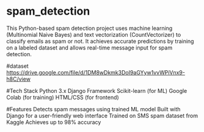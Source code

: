 # spam_detection
This Python-based spam detection project uses machine learning (Multinomial Naive Bayes) and text vectorization (CountVectorizer) to classify emails as spam or not. It achieves accurate predictions by training on a labeled dataset and allows real-time message input for spam detection.

#dataset
https://drive.google.com/file/d/1DM8wDkmk3DoI9aGYyw1vvWPiVnx9-h8C/view

#Tech Stack
Python 3.x
Django Framework
Scikit-learn (for ML)
Google Colab (for training)
HTML/CSS (for frontend)

#Features
Detects spam messages using trained ML model
Built with Django for a user-friendly web interface
Trained on SMS spam dataset from Kaggle
Achieves up to 98% accuracy
